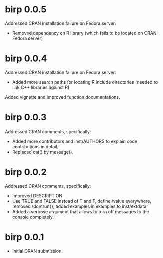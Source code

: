 # birp 0.0.5

Addressed CRAN installation failure on Fedora server:
 
 * Removed dependency on R library (which fails to be located on CRAN Fedora server)

# birp 0.0.4

Addressed CRAN installation failure on Fedora server:

* Added more search paths for locating R include directories (needed to link C++ libraries against R)

Added vignette and improved function documentations.

# birp 0.0.3

Addressed CRAN comments, specifically:

* Added more contributors and inst/AUTHORS to explain code contributions in detail.
* Replaced cat() by message().

# birp 0.0.2

Addressed CRAN comments, specifically:

* Improved DESCRIPTION
* Use TRUE and FALSE instead of T and F, define \value everywhere, removed \dontrun{}, added examples in examples to inst/extdata.
* Added a verbose argument that allows to turn off messages to the console completely.

# birp 0.0.1

* Initial CRAN submission.
